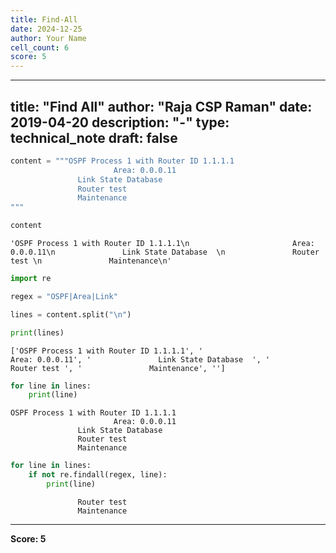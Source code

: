 ```yaml
---
title: Find-All
date: 2024-12-25
author: Your Name
cell_count: 6
score: 5
---
```


---
title: "Find All"
author: "Raja CSP Raman"
date: 2019-04-20
description: "-"
type: technical_note
draft: false
---

```python
content = """OSPF Process 1 with Router ID 1.1.1.1
                       Area: 0.0.0.11
               Link State Database  
               Router test 
               Maintenance
"""
```


```python
content
```




    'OSPF Process 1 with Router ID 1.1.1.1\n                       Area: 0.0.0.11\n               Link State Database  \n               Router test \n               Maintenance\n'




```python
import re

regex = "OSPF|Area|Link"

lines = content.split("\n")

print(lines)


```

    ['OSPF Process 1 with Router ID 1.1.1.1', '                       Area: 0.0.0.11', '               Link State Database  ', '               Router test ', '               Maintenance', '']



```python
for line in lines:
    print(line)
```

    OSPF Process 1 with Router ID 1.1.1.1
                           Area: 0.0.0.11
                   Link State Database  
                   Router test 
                   Maintenance
    



```python
for line in lines:
    if not re.findall(regex, line):
        print(line)
```

                   Router test 
                   Maintenance
    



---
**Score: 5**